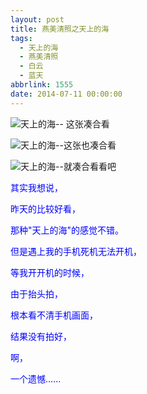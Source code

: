 ```yaml
---
layout: post
title: 燕美清照之天上的海
tags:
  - 天上的海
  - 燕美清照
  - 白云
  - 蓝天
abbrlink: 1555
date: 2014-07-11 00:00:00
---
```


<!-- build time:Sat Jun 23 2018 12:05:16 GMT+0800 (中国标准时间) -->

![天上的海-- 这张凑合看](http://ww1.sinaimg.cn/mw1024/4eed32f2jw1ei8knh8mfjj21kw2t3nnv.jpg "天上的海-- 这张凑合看")

![天上的海--这张也凑合看](http://ww4.sinaimg.cn/mw1024/4eed32f2jw1ei8knrblr4j21kw2t3wza.jpg "天上的海--这张也凑合看")

![天上的海--就凑合看看吧](http://ww3.sinaimg.cn/mw1024/4eed32f2jw1ei8knvgr0pj21kw0w044n.jpg "天上的海--就凑合看看吧")

<span style="color:#00f">其实我想说，</span>

<span style="color:#00f">昨天的比较好看，</span>

<span style="color:#00f">那种"天上的海"的感觉不错。</span>

<span style="color:#00f">但是遇上我的手机死机无法开机，</span>

<span style="color:#00f">等我开开机的时候，</span>

<span style="color:#00f">由于抬头拍，</span>

<span style="color:#00f">根本看不清手机画面，</span>

<span style="color:#00f">结果没有拍好，</span>

<span style="color:#00f">啊，</span>

<span style="color:#00f">一个遗憾......</span>
<!-- rebuild by neat -->